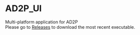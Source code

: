 # AD2P_UI
Multi-platform application for AD2P
<br />
Please go to [Releases](https://github.com/Zami77/AD2P_UI/releases) to download the most recent executable.
